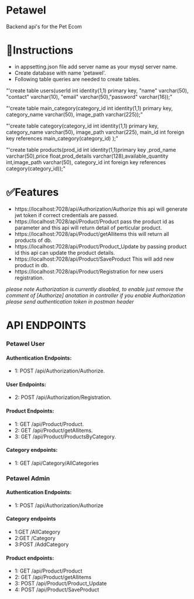 # Petawel
Backend api's for the Pet Ecom

# 📑Instructions
- in appsetting.json file add server name as your mysql server name.
- Create database with name 'petawel'.
- Following table queries are needed to create tables.

"'create table users(userId int identity(1,1) primary key, "name" varchar(50), "contact" varchar(10), "email" varchar(50),"password" varchar(16));"

"'create table main_category(category_id int identity(1,1) primary key, category_name varchar(50), image_path varchar(225));"

"'create table category(category_id int identity(1,1) primary key, category_name varchar(50), image_path varchar(225), main_id int foreign key references       main_category(category_id) );"

"'create table products(prod_id int identity(1,1)primary key ,prod_name varchar(50),price float,prod_details varchar(128),available_quantity int,image_path varchar(50), category_id int foreign key references category(category_id));"

# ✅Features
- https://localhost:7028/api/Authorization/Authorize this api will generate jwt token if correct credentials are passed.
- https://localhost:7028/api/Product/Product pass the product id as parameter and this api will return detail of perticular product.
- https://localhost:7028/api/Product/getAllitems this will return all products of db.
- https://localhost:7028/api/Product/Product_Update by passing product id this api can update the product details.
- https://localhost:7028/api/Product/SaveProduct This will add new product in db.
- https://localhost:7028/api/Product/Registration for new users registration.


_please note Authorization is currently disabled, to enable just remove the comment of [Authorize] anotation in controller_
_if you enable Authorization please send authentication token in postman header_


# API ENDPOINTS        
### Petawel User

#### Authentication Endpoints:
- 1: POST /api/Authorization/Authorize.

#### User Endpoints:
- 2: POST /api/Authorization/Registration.

#### Product Endpoints:
- 1: GET /api/Product/Product.
- 2: GET /api/Product/getAllitems.
- 3: GET /api/Product/ProductsByCategory.

#### Category endpoints:
- 1: GET /api/Category/AllCategories

### Petawel Admin
#### Authentication Endpoints:
- 1: POST /api/Authorization/Authorize

#### Category endpoints
- 1:GET /AllCategory
- 2:GET /Category
- 3:POST /AddCategory

#### Product endpoints:
- 1: GET /api/Product/Product
- 2: GET /api/Product/getAllitems
- 3: POST /api/Product/Product_Update
- 4: POST /api/Product/SaveProduct
